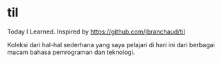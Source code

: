 # til
Today I Learned. Inspired by https://github.com/jbranchaud/til

Koleksi dari hal-hal sederhana yang saya pelajari di hari ini dari berbagai macam bahasa pemrograman dan teknologi.
